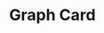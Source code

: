 ---
title: Graph Card
name: card_graph
category: card
explanation: |-
  The `card_graph` shows an entity with the actual state and a *min-graph-card* integrated. This can be used for a thermostat to show the actual temperature and the history. It how supports dual graphs as well as bar style graphs."
image_path: "/assets/images/card_graph.png"
internal: false
generator_install: true
generator_example: true
generator_button: true
variables:
  - name: ulm_card_graph_color
    type: variable
    example: var(--google-blue)
    required: false
    explanation: |-
      This is to adjust your color value. Use a CSS varible from HA or set a color value (eg. #FFFFFF)
  - name: ulm_card_graph_name
    type: variable
    example: Temperature Livingroom
    required: false 
    explanation: "The name of your sensor"
  - name: ulm_card_graph_entity
    type: variable
    example: sensor.livingroom_temperature
    required: true 
    explanation: "Your <i>entity_id</i> for the temperature sensor"
  - name: ulm_card_graph_entity2
    type: variable
    example: sensor.bedroom_temperature
    required: false
    explanation: "Your <i>entity_id</i> for the second temperature sensor"
  - name: ulm_card_graph_color2
    type: variable
    example: var(--google-green)
    required: false
    explanation: |-
      This is to adjust your color value of the second graph. Use a CSS varible from HA or set a color value (eg. #FFFFFF)
  - name: ulm_card_graph_type
    type: variable
    example: fill
    required: false
    explanation: |-
      This is to change the appearence of the graph. Default is fill, but line, bar are valid options.
  - name: ulm_card_graph_hours
    type: variable
    example: 24
    required: false
    explanation: |-
      How much time should the graph cover, default is 24 hours.
yaml: |-
  - type: 'custom:button-card'
    template: card_graph
    variables:
      ulm_card_graph_color: "var(--google-blue)"
      ulm_card_graph_name: Temperature Livingroom
      ulm_card_graph_entity: sensor.livingroom_temperature
      ulm_card_graph_color2: "var(--google-green)"
      ulm_card_graph_entity2: sensor.bedgroom_temperature
      ulm_card_graph_type: fill
      ulm_card_graph_hours: 24
ui: |-
  type: 'custom:button-card'
  template: card_graph
  variables:
      ulm_card_graph_color: "var(--google-blue)"
      ulm_card_graph_name: Temperature Livingroom
      ulm_card_graph_entity: sensor.livingroom_temperature
      ulm_card_graph_color2: "var(--google-green)"
      ulm_card_graph_entity2: sensor.bedgroom_temperature
      ulm_card_graph_type: fill
      ulm_card_graph_hours: 24
code: |-
card_graph:
  variables:
    ulm_card_graph_color: "var(--info-color)"
    ulm_card_graph_name: "n/a"
    ulm_card_graph_color2: "var(--info-color)"
    ulm_card_graph_name2: "n/a"
    ulm_card_graph_entity2: ""
    ulm_card_graph_hours: 24
    ulm_card_graph_type: "fill"
  triggers_update: "all"
  styles:
    grid:
      - grid-template-areas: "'item1' 'item2'"
      - grid-template-columns: "1fr"
      - grid-template-rows: "min-content  min-content"
    card:
      - border-radius: "var(--border-radius)"
      - box-shadow: "var(--box-shadow)"
      - padding: "0px"
  custom_fields:
    item1:
      card:
        type: "custom:button-card"
        template:
          - "icon_info"
          - "card_generic"
        styles:
          card:
            - box-shadow: "none"
            - border-radius: "var(--border-radius) var(--border-radius) 0px 0px"
            - padding: "12px"
        entity: "[[[ return variables.ulm_card_graph_entity ]]]"
        name: "[[[ return variables.ulm_card_graph_name ]]]"
    item2:
      card:
        type: "custom:mini-graph-card"
        entities: >
          [[[
            var ent = [];
            ent.push(variables.ulm_card_graph_entity);
            if(variables.ulm_card_graph_entity2 != "")
              ent.push(variables.ulm_card_graph_entity2);
            return ent;
          ]]]
        line_color: >
          [[[
            var col = [];
            col.push(variables.ulm_card_graph_color);
            if(variables.ulm_card_graph_color2 != "")
              col.push(variables.ulm_card_graph_color2);
            return col;
          ]]]
        show:
          name: false
          icon: false
          legend: false
          state: false
          graph: "[[[ return variables.ulm_card_graph_type=='fill'?'line':variables.ulm_card_graph_type; ]]]"
          fill: "[[[ return variables.ulm_card_graph_type=='fill'?true:false; ]]]"
        hours_to_show: "[[[ return variables.ulm_card_graph_hours; ]]]"
        style: |
          ha-card {
            box-shadow: none;
            border-radius: var(--border-radius);
          }
---